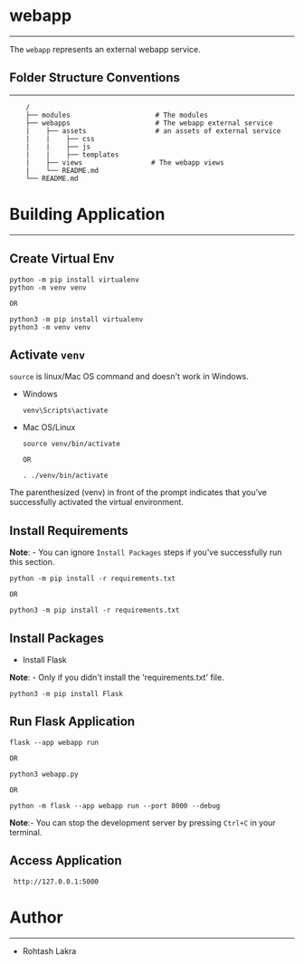 # webapp

---

The ```webapp``` represents an external webapp service.

## Folder Structure Conventions

---

```
    /
    ├── modules                     # The modules
    ├── webapps                     # The webapp external service
    |    ├── assets                 # an assets of external service
    |    |    ├── css
    |    |    ├── js
    |    |    ├── templates
    |    ├── views                 # The webapp views
    |    └── README.md
    └── README.md
```


# Building Application

---

## Create Virtual Env
```shell
python -m pip install virtualenv
python -m venv venv

OR

python3 -m pip install virtualenv
python3 -m venv venv
```

## Activate ```venv```

```source``` is linux/Mac OS command and doesn't work in Windows.

- Windows

    ```shell
    venv\Scripts\activate
    ```

- Mac OS/Linux

    ```shell
    source venv/bin/activate
  
  OR
  
    . ./venv/bin/activate
    ```

The parenthesized (venv) in front of the prompt indicates that you’ve successfully activated the virtual environment.

## Install Requirements

**Note**: - You can ignore ```Install Packages``` steps if you've successfully run this section.

```shell
python -m pip install -r requirements.txt

OR

python3 -m pip install -r requirements.txt
```

## Install Packages

- Install Flask

**Note**: - Only if you didn't install the 'requirements.txt' file.

```shell
python3 -m pip install Flask
```


## Run Flask Application

```shell
flask --app webapp run

OR

python3 webapp.py

OR

python -m flask --app webapp run --port 8000 --debug
```

**Note**:- You can stop the development server by pressing ```Ctrl+C``` in your terminal.


## Access Application
```shell
 http://127.0.0.1:5000
```


# Author

---

- Rohtash Lakra
